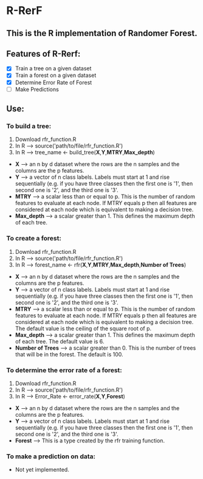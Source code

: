 # R-RerF
## This is the R implementation of Randomer Forest.

## Features of R-Rerf:
- [x] Train a tree on a given dataset
- [x] Train a forest on a given dataset
- [x] Determine Error Rate of Forest
- [ ] Make Predictions

## Use:
###   To build a tree:
 1. Download rfr_function.R
 2. In R --> source('path/to/file/rfr_function.R')
 3. In R --> tree_name <- build_tree(**X**,**Y**,**MTRY**,**Max_depth**)
  - **X** --> an n by d dataset where the rows are the n samples and the columns are the p features.
  - **Y** --> a vector of n class labels.  Labels must start at 1 and rise sequentially (e.g. if you have three classes then the first one is '1', then second one is '2', and the third one is '3'.
  - **MTRY** --> a scalar less than or equal to p.  This is the number of random features to evaluate at each node.  If MTRY equals p then all features are considered at each node which is equivalent to making a decision tree.
  - **Max_depth** --> a scalar greater than 1.  This defines the maximum depth of each tree.

###   To create a forest:
 1. Download rfr_function.R
 2. In R --> source('path/to/file/rfr_function.R')
 3. In R --> forest_name <- rfr(**X**,**Y**,**MTRY**,**Max_depth**,**Number of
	Trees**)
  - **X** --> an n by d dataset where the rows are the n samples and the columns are the p features.
  - **Y** --> a vector of n class labels.  Labels must start at 1 and rise sequentially (e.g. if you have three classes then the first one is '1', then second one is '2', and the third one is '3'.
  - **MTRY** --> a scalar less than or equal to p.  This is the number of random features to evaluate at each node.  If MTRY equals p then all features are considered at each node which is equivalent to making a decision tree.  The default value is the ceiling of the square root of p.
  - **Max_depth** --> a scalar greater than 1.  This defines the maximum depth of each tree.  The default value is 6.
  - **Number of Trees** --> a scalar greater than 0.  This is the number of
    trees that will be in the forest.  The default is 100.

###   To determine the error rate of a forest:
 1. Download rfr_function.R
 2. In R --> source('path/to/file/rfr_function.R')
 3. In R --> Error_Rate <- error_rate(**X**,**Y**,**Forest**)
  - **X** --> an n by d dataset where the rows are the n samples and the columns are the p features.
  - **Y** --> a vector of n class labels.  Labels must start at 1 and rise sequentially (e.g. if you have three classes then the first one is '1', then second one is '2', and the third one is '3'.
  - **Forest** --> This is a type created by the rfr training function.

###   To make a prediction on data:
   - Not yet implemented.
